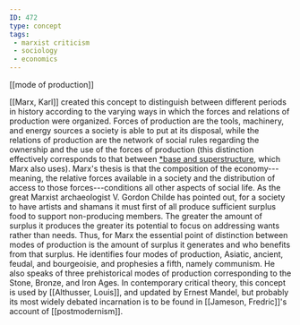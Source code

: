 ```yaml
---
ID: 472
type: concept
tags: 
 - marxist criticism
 - sociology
 - economics
---
```


[[mode of production]] 

[[Marx, Karl]]  created this concept
to distinguish between different periods in history according to the
varying ways in which the forces and relations of production were
organized. Forces of production are the tools, machinery, and energy
sources a society is able to put at its disposal, while the relations of
production are the network of social rules regarding the ownership and
the use of the forces of production (this distinction effectively
corresponds to that between [*base and
superstructure](#Xfa8d009e9df691cdf42eca0d1b64a4ff50d8ec0), which Marx
also uses). Marx's thesis is that the composition of the
economy---meaning, the relative forces available in a society and the
distribution of access to those forces---conditions all other aspects of
social life. As the great Marxist archaeologist V. Gordon Childe has
pointed out, for a society to have artists and shamans it must first of
all produce sufficient surplus food to support non-producing members.
The greater the amount of surplus it produces the greater its potential
to focus on addressing wants rather than needs. Thus, for Marx the
essential point of distinction between modes of production is the amount
of surplus it generates and who benefits from that surplus. He
identifies four modes of production, Asiatic, ancient, feudal, and
bourgeoisie, and prophesies a fifth, namely communism. He also speaks of
three prehistorical modes of production corresponding to the Stone,
Bronze, and Iron Ages. In contemporary critical theory, this concept is
used by [[Althusser, Louis]],
and updated by Ernest Mandel, but probably its most widely debated
incarnation is to be found in [[Jameson, Fredric]]'s account of
[[postmodernism]].
